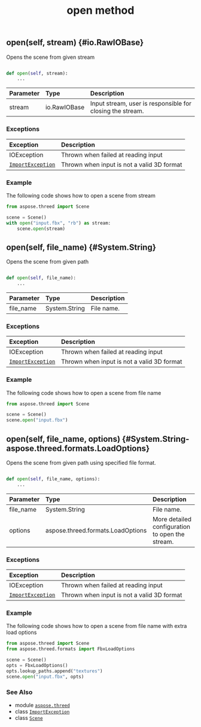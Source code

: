 ﻿---
title: open method
second_title: Aspose.3D for Python via .NET API References
description: 
type: docs
weight: 80
url: /python-net/aspose.threed/scene/open/
is_root: false
---

## open(self, stream) {#io.RawIOBase}

Opens the scene from given stream



```python

def open(self, stream):
    ...
```


| Parameter | Type | Description |
| :- | :- | :- |
| stream | io.RawIOBase | Input stream, user is responsible for closing the stream. |
### Exceptions
| Exception | Description |
| :- | :- |
| IOException | Thrown when failed at reading input |
| [`ImportException`](/3d/python-net/aspose.threed/importexception) | Thrown when input is not a valid 3D format |



### Example 


The following code shows how to open a scene from stream

```python
from aspose.threed import Scene

scene = Scene()
with open("input.fbx", "rb") as stream:
    scene.open(stream)

```


## open(self, file_name) {#System.String}

Opens the scene from given path



```python

def open(self, file_name):
    ...
```


| Parameter | Type | Description |
| :- | :- | :- |
| file_name | System.String | File name. |
### Exceptions
| Exception | Description |
| :- | :- |
| IOException | Thrown when failed at reading input |
| [`ImportException`](/3d/python-net/aspose.threed/importexception) | Thrown when input is not a valid 3D format |



### Example 


The following code shows how to open a scene from file name

```python
from aspose.threed import Scene

scene = Scene()
scene.open("input.fbx")

```


## open(self, file_name, options) {#System.String-aspose.threed.formats.LoadOptions}

Opens the scene from given path using specified file format.



```python

def open(self, file_name, options):
    ...
```


| Parameter | Type | Description |
| :- | :- | :- |
| file_name | System.String | File name. |
| options | aspose.threed.formats.LoadOptions | More detailed configuration to open the stream. |
### Exceptions
| Exception | Description |
| :- | :- |
| IOException | Thrown when failed at reading input |
| [`ImportException`](/3d/python-net/aspose.threed/importexception) | Thrown when input is not a valid 3D format |



### Example 


The following code shows how to open a scene from file name with extra load options

```python
from aspose.threed import Scene
from aspose.threed.formats import FbxLoadOptions

scene = Scene()
opts = FbxLoadOptions()
opts.lookup_paths.append("textures")
scene.open("input.fbx", opts)

```



### See Also
* module [`aspose.threed`](../../)
* class [`ImportException`](/3d/python-net/aspose.threed/importexception)
* class [`Scene`](/3d/python-net/aspose.threed/scene)

